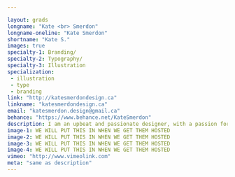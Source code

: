 ```yaml
---

layout: grads
longname: "Kate <br> Smerdon"
longname-oneline: "Kate Smerdon"
shortname: "Kate S."
images: true
specialty-1: Branding/
specialty-2: Typography/
specialty-3: Illustration
specialization:
 - illustration
 - type
 - branding
link: "http://katesmerdondesign.ca"
linkname: "katesmerdondesign.ca"
email: "katesmerdon.design@gmail.ca"
behance: "https://www.behance.net/KateSmerdon"
description: I am an upbeat and passionate designer, with a passion for illustration, typography, and photography. Lover of shopping, fashion, design, and eating unlimited amounts of sushi.
image-1: WE WILL PUT THIS IN WHEN WE GET THEM HOSTED
image-2: WE WILL PUT THIS IN WHEN WE GET THEM HOSTED
image-3: WE WILL PUT THIS IN WHEN WE GET THEM HOSTED
image-4: WE WILL PUT THIS IN WHEN WE GET THEM HOSTED
vimeo: "http://www.vimeolink.com"
meta: "same as description"
---
```


